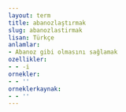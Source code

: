 ```yaml
---
layout: term
title: abanozlaştırmak
slug: abanozlastirmak
lisan: Türkçe
anlamlar:
- Abanoz gibi olmasını sağlamak
ozellikler:
- - -i
ornekler:
- - ''
orneklerkaynak:
- - ''
---
```

